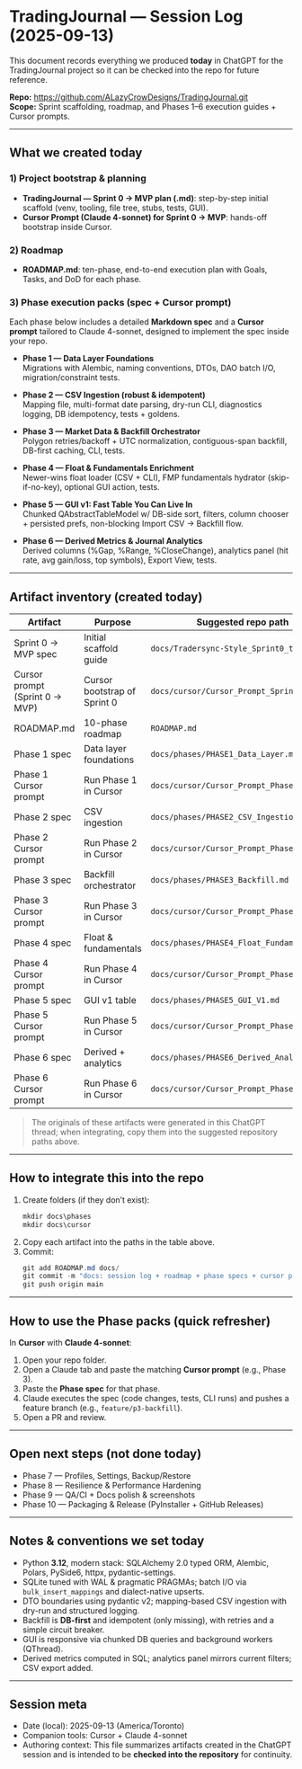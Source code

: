 # TradingJournal — Session Log (2025-09-13)

This document records everything we produced **today** in ChatGPT for the TradingJournal project so it can be checked into the repo for future reference.

**Repo:** https://github.com/ALazyCrowDesigns/TradingJournal.git  
**Scope:** Sprint scaffolding, roadmap, and Phases 1–6 execution guides + Cursor prompts.

---

## What we created today

### 1) Project bootstrap & planning
- **TradingJournal — Sprint 0 → MVP plan (.md)**: step-by-step initial scaffold (venv, tooling, file tree, stubs, tests, GUI).  
- **Cursor Prompt (Claude 4-sonnet) for Sprint 0 → MVP**: hands-off bootstrap inside Cursor.

### 2) Roadmap
- **ROADMAP.md**: ten-phase, end-to-end execution plan with Goals, Tasks, and DoD for each phase.

### 3) Phase execution packs (spec + Cursor prompt)
Each phase below includes a detailed **Markdown spec** and a **Cursor prompt** tailored to Claude 4-sonnet, designed to implement the spec inside your repo.

- **Phase 1 — Data Layer Foundations**  
  Migrations with Alembic, naming conventions, DTOs, DAO batch I/O, migration/constraint tests.

- **Phase 2 — CSV Ingestion (robust & idempotent)**  
  Mapping file, multi-format date parsing, dry-run CLI, diagnostics logging, DB idempotency, tests + goldens.

- **Phase 3 — Market Data & Backfill Orchestrator**  
  Polygon retries/backoff + UTC normalization, contiguous-span backfill, DB-first caching, CLI, tests.

- **Phase 4 — Float & Fundamentals Enrichment**  
  Newer-wins float loader (CSV + CLI), FMP fundamentals hydrator (skip-if-no-key), optional GUI action, tests.

- **Phase 5 — GUI v1: Fast Table You Can Live In**  
  Chunked QAbstractTableModel w/ DB-side sort, filters, column chooser + persisted prefs, non-blocking Import CSV → Backfill flow.

- **Phase 6 — Derived Metrics & Journal Analytics**  
  Derived columns (%Gap, %Range, %CloseChange), analytics panel (hit rate, avg gain/loss, top symbols), Export View, tests.

---

## Artifact inventory (created today)

| Artifact | Purpose | Suggested repo path |
|---|---|---|
| Sprint 0 → MVP spec | Initial scaffold guide | `docs/Tradersync-Style_Sprint0_to_MVP.md` |
| Cursor prompt (Sprint 0 → MVP) | Cursor bootstrap of Sprint 0 | `docs/cursor/Cursor_Prompt_Sprint0.txt` |
| ROADMAP.md | 10-phase roadmap | `ROADMAP.md` |
| Phase 1 spec | Data layer foundations | `docs/phases/PHASE1_Data_Layer.md` |
| Phase 1 Cursor prompt | Run Phase 1 in Cursor | `docs/cursor/Cursor_Prompt_Phase1.txt` |
| Phase 2 spec | CSV ingestion | `docs/phases/PHASE2_CSV_Ingestion.md` |
| Phase 2 Cursor prompt | Run Phase 2 in Cursor | `docs/cursor/Cursor_Prompt_Phase2.txt` |
| Phase 3 spec | Backfill orchestrator | `docs/phases/PHASE3_Backfill.md` |
| Phase 3 Cursor prompt | Run Phase 3 in Cursor | `docs/cursor/Cursor_Prompt_Phase3.txt` |
| Phase 4 spec | Float & fundamentals | `docs/phases/PHASE4_Float_Fundamentals.md` |
| Phase 4 Cursor prompt | Run Phase 4 in Cursor | `docs/cursor/Cursor_Prompt_Phase4.txt` |
| Phase 5 spec | GUI v1 table | `docs/phases/PHASE5_GUI_V1.md` |
| Phase 5 Cursor prompt | Run Phase 5 in Cursor | `docs/cursor/Cursor_Prompt_Phase5.txt` |
| Phase 6 spec | Derived + analytics | `docs/phases/PHASE6_Derived_Analytics.md` |
| Phase 6 Cursor prompt | Run Phase 6 in Cursor | `docs/cursor/Cursor_Prompt_Phase6.txt` |

> The originals of these artifacts were generated in this ChatGPT thread; when integrating, copy them into the suggested repository paths above.

---

## How to integrate this into the repo

1. Create folders (if they don’t exist):  
   ```powershell
   mkdir docs\phases
   mkdir docs\cursor
   ```
2. Copy each artifact into the paths in the table above.  
3. Commit:  
   ```powershell
   git add ROADMAP.md docs/
   git commit -m "docs: session log + roadmap + phase specs + cursor prompts"
   git push origin main
   ```

---

## How to use the Phase packs (quick refresher)

In **Cursor** with **Claude 4-sonnet**:
1. Open your repo folder.  
2. Open a Claude tab and paste the matching **Cursor prompt** (e.g., Phase 3).  
3. Paste the **Phase spec** for that phase.  
4. Claude executes the spec (code changes, tests, CLI runs) and pushes a feature branch (e.g., `feature/p3-backfill`).  
5. Open a PR and review.

---

## Open next steps (not done today)

- Phase 7 — Profiles, Settings, Backup/Restore  
- Phase 8 — Resilience & Performance Hardening  
- Phase 9 — QA/CI + Docs polish & screenshots  
- Phase 10 — Packaging & Release (PyInstaller + GitHub Releases)

---

## Notes & conventions we set today

- Python **3.12**, modern stack: SQLAlchemy 2.0 typed ORM, Alembic, Polars, PySide6, httpx, pydantic-settings.  
- SQLite tuned with WAL & pragmatic PRAGMAs; batch I/O via `bulk_insert_mappings` and dialect-native upserts.  
- DTO boundaries using pydantic v2; mapping-based CSV ingestion with dry-run and structured logging.  
- Backfill is **DB-first** and idempotent (only missing), with retries and a simple circuit breaker.  
- GUI is responsive via chunked DB queries and background workers (QThread).  
- Derived metrics computed in SQL; analytics panel mirrors current filters; CSV export added.

---

## Session meta

- Date (local): 2025-09-13 (America/Toronto)  
- Companion tools: Cursor + Claude 4-sonnet  
- Authoring context: This file summarizes artifacts created in the ChatGPT session and is intended to be **checked into the repository** for continuity.

